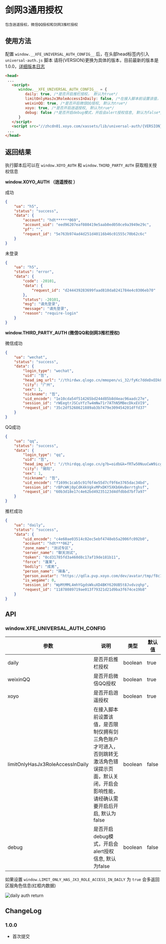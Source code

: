 # 剑网3通用授权
    包含逍遥授权，微信QQ授权和剑网3推栏授权

## 使用方法
配置 `window.__XFE_UNIVERSAL_AUTH_CONFIG__` 后，在头部head标签内引入 `universal-auth.js` 脚本
请将{VERSION}更换为具体的版本，目前最新的版本是1.0.0，[详细版本日志](#ChangeLog)
```html
<head>
 ...
   <script>
      window.__XFE_UNIVERSAL_AUTH_CONFIG__ = {
         daily: true, /*是否开启推栏授权， 默认为true*/
         limitOnlyHasJx3RoleAccessInDaily: false, /*在接入脚本前设置该值，是否限制仅拥有剑三角色账户才可进入，否则跳转无激活角色错误提示页面，默认关闭，开启会影响性能，请经确认需要开启后开启, 默认为false*/
         weixinQQ: true, /*是否开启微信QQ授权, 默认为true*/
         xoyo: true, /*是否开启逍遥授权, 默认为true*/
         debug: false /*是否开启debug模式，开启会alert授权信息, 默认为false*/
      }
   </script>
   <script src="//zhcdn01.xoyo.com/xassets/lib/universal-auth/{VERSION}/universal-auth.js" crossOrigin="anonymous" ></script>
 ...
</head>
```

## 返回结果
执行脚本后可以在 `window.XOYO_AUTH` 和 `window.THIRD_PARTY_AUTH` 获取相关授权信息

**window.XOYO_AUTH （逍遥授权 ）**

成功
```json
{
	"ua": "h5",
	"status": "success",
	"data": {
		"account": "hdt******069",
		"account_uid": "eed96207eaf080419e5aab0ed050ce9a3949e29c",
		"pf": "",
		"request_id": "5e763b974ad4d251d40116b46c01555c70b62c6c"
	}
}
```

未登录
```json
{
	"ua": "h5",
	"status": "error",
	"data": {
		"code": -20101,
		"data": {
			"request_id": "d244439283699faad810da8241784e4c0306eb70"
		},
		"status": -20101,
		"msg": "请先登录",
		"message": "请先登录",
		"reason": "require-login"
	}
}
```

**window.THIRD_PARTY_AUTH (微信QQ和剑网3推栏授权)**

微信成功
```json
{
	"ua": "wechat",
	"status": "success",
	"data": {
		"login_type": "wechat",
		"uid": "哲",
		"head_img_url": "//thirdwx.qlogo.cn/mmopen/vi_32/fyKc7ddeDxEDkFmWEQlTcDlcIWfS8P20TDry8aX9axMfpznsISLPvxBcG1bUznRbcqPsOGhzLPzO3zHP5PcrVQ/132",
		"city": "广州",
		"sex": 1,
		"nickname": "哲",
		"uid_encode": "1e10cda54f514265bd244d85b8d4eac96aadc27e",
		"session_id": "rWEegtrJSCuYfzTw4mNw71r7AThN5MBecDkxEVI9",
		"request_id": "35c2df5268621889ab3b7479e309454201dffd37"
	}
}
```

QQ成功
```json
{
	"ua": "qq",
	"status": "success",
	"data": {
		"login_type": "qq",
		"uid": "哲",
		"head_img_url": "//thirdqq.qlogo.cn/g?b=oidb&k=fRTw50NuuCwW9icg9w2qSEw&s=100&t=1567016636",
		"city": "揭阳",
		"sex": 1,
		"nickname": "哲",
		"uid_encode": "f1699c1cab5c91f6f4e55d7cf9f6e3765dac34bd",
		"session_id": "rBPcWKj0pCdK4kVgkvMPxDKY5XKb6HvBerrtghsf",
		"request_id": "60b3d18e17c4e62bd49235123d4dfdbbd7bf7a97"
	}
}
```

推栏成功
```json
{
	"ua": "daily",
	"status": "success",
	"data": {
		"uid_encode": "c4e60ae03514c02ec5ebf4748eb5a2006fc092b0",
		"account": "hdt***062",
		"zone_name": "测试专区",
		"server_name": "聊天测试",
		"token": "0cd31785fd3a460d8c17af19de181b11",
		"force": "蓬莱",
		"bodily": "成男",
		"person_name": "辣条",
		"person_avatar": "https://qdla.pvp.xoyo.com/dev/avatar/tmp/f8c146ac3ec24bab9adf21f3881a288a/avatar.jpg/d0d100fff27645108cea5afc1e47b0d4.jpg",
		"is_wegame": 0,
		"session_id": "WpMtMML4mhYGgdsWkuXD4BKY620UB5t8Jvdvzqhp",
		"request_id": "11878089719ae013f79321d21d9ba3f674ce19b8"
	}
}
```

## API

### window.__XFE_UNIVERSAL_AUTH_CONFIG__

| 参数 | 说明 | 类型 | 默认值	|
| --- | --- | --- | --- |
| daily | 是否开启推栏授权 | boolean | true |
| weixinQQ | 是否开启微信QQ授权 | boolean | true |
| xoyo | 是否开启逍遥授权 | boolean | true |
| limitOnlyHasJx3RoleAccessInDaily | 在接入脚本前设置该值，是否限制仅拥有剑三角色账户才可进入，否则跳转无激活角色错误提示页面，默认关闭，开启会影响性能，请经确认需要开启后开启, 默认为false | boolean | false |
| debug | 是否开启debug模式，开启会alert授权信息, 默认为false | boolean | false |

如果设置 `window.LIMIT_ONLY_HAS_JX3_ROLE_ACCESS_IN_DAILY` 为 `true` 会多返回区服角色信息(红框内数据)

![daily auth return](/xfe-document/images/auth-success-return.png)

## ChangeLog

### 1.0.0
* 首次提交

